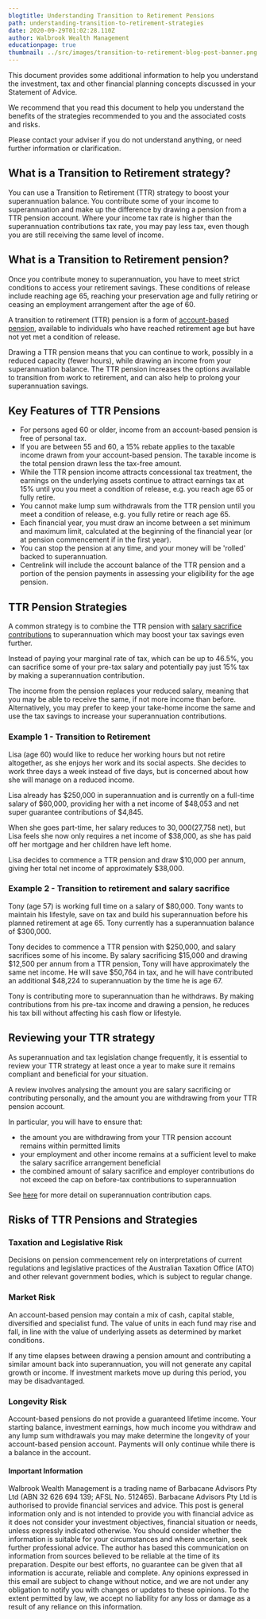 ```yaml
---
blogtitle: Understanding Transition to Retirement Pensions
path: understanding-transition-to-retirement-strategies
date: 2020-09-29T01:02:28.110Z
author: Walbrook Wealth Management
educationpage: true
thumbnail: ../src/images/transition-to-retirement-blog-post-banner.png
---
```

This document provides some additional information to help you understand the investment, tax and other financial planning concepts discussed in your Statement of Advice.

We recommend that you read this document to help you understand the benefits of the strategies recommended to you and the associated costs and risks.

Please contact your adviser if you do not understand anything, or need further information or clarification.

## What is a Transition to Retirement strategy?

You can use a Transition to Retirement (TTR) strategy to boost your superannuation balance. You contribute some of your income to superannuation and make up the difference by drawing a pension from a TTR pension account. Where your income tax rate is higher than the superannuation contributions tax rate, you may pay less tax, even though you are still receiving the same level of income.

## What is a Transition to Retirement pension?

Once you contribute money to superannuation, you have to meet strict conditions to access your retirement savings. These conditions of release include reaching age 65, reaching your preservation age and fully retiring or ceasing an employment arrangement after the age of 60.

A transition to retirement (TTR) pension is a form of [account-based pension](https://www.walbrook.com.au/education/account-based-pensions), available to individuals who have reached retirement age but have not yet met a condition of release.

Drawing a TTR pension means that you can continue to work, possibly in a reduced capacity (fewer hours), while drawing an income from your superannuation balance. The TTR pension increases the options available to transition from work to retirement, and can also help to prolong your superannuation savings.

## Key Features of TTR Pensions

* For persons aged 60 or older, income from an account-based pension is free of personal tax.
* If you are between 55 and 60, a 15% rebate applies to the taxable income drawn from your account-based pension. The taxable income is the total pension drawn less the tax-free amount.
* While the TTR pension income attracts concessional tax treatment, the earnings on the underlying assets continue to attract earnings tax at 15% until you you meet a condition of release, e.g. you reach age 65 or fully retire.
* You cannot make lump sum withdrawals from the TTR pension until you meet a condition of release, e.g. you fully retire or reach age 65.
* Each financial year, you must draw an income between a set minimum and maximum limit, calculated at the beginning of the financial year (or at pension commencement if in the first year).
* You can stop the pension at any time, and your money will be 'rolled' backed to superannuation.
* Centrelink will include the account balance of the TTR pension and a portion of the pension payments in assessing your eligibility for the age pension.

## TTR Pension Strategies

A common strategy is to combine the TTR pension with [salary sacrifice contributions](https://www.walbrook.com.au/education/contributions) to superannuation which may boost your tax savings even further.

Instead of paying your marginal rate of tax, which can be up to 46.5%, you can sacrifice some of your pre-tax salary and potentially pay just 15% tax by making a superannuation contribution.

The income from the pension replaces your reduced salary, meaning that you may be able to receive the same, if not more income than before. Alternatively, you may prefer to keep your take-home income the same and use the tax savings to increase your superannuation contributions.

### Example 1 - Transition to Retirement

Lisa (age 60) would like to reduce her working hours but not retire altogether, as she enjoys her work and its social aspects. She decides to work three days a week instead of five days, but is concerned about how she will manage on a reduced income.

Lisa already has $250,000 in superannuation and is currently on a full-time salary of $60,000, providing her with a net income of $48,053 and net super guarantee contributions of $4,845.

When she goes part-time, her salary reduces to $30,000 ($27,758 net), but Lisa feels she now only requires a net income of $38,000, as she has paid off her mortgage and her children have left home.

Lisa decides to commence a TTR pension and draw $10,000 per annum, giving her total net income of approximately $38,000.

### Example 2 - Transition to retirement and salary sacrifice

Tony (age 57) is working full time on a salary of $80,000. Tony wants to maintain his lifestyle, save on tax and build his superannuation before his planned retirement at age 65. Tony currently has a superannuation balance of $300,000.

Tony decides to commence a TTR pension with $250,000, and salary sacrifices some of his income. By salary sacrificing $15,000 and drawing $12,500 per annum from a TTR pension, Tony will have approximately the same net income. He will save $50,764 in tax, and he will have contributed an additional $48,224 to superannuation by the time he is age 67.

Tony is contributing more to superannuation than he withdraws. By making contributions from his pre-tax income and drawing a pension, he reduces his tax bill without affecting his cash flow or lifestyle.

## Reviewing your TTR strategy

As superannuation and tax legislation change frequently, it is essential to review your TTR strategy at least once a year to make sure it remains compliant and beneficial for your situation.

A review involves analysing the amount you are salary sacrificing or contributing personally, and the amount you are withdrawing from your TTR pension account.

In particular, you will have to ensure that:

* the amount you are withdrawing from your TTR pension account remains within permitted limits
* your employment and other income remains at a sufficient level to make the salary sacrifice arrangement beneficial
* the combined amount of salary sacrifice and employer contributions do not exceed the cap on before-tax contributions to superannuation

See [here](https://www.walbrook.com.au/education/contributions) for more detail on superannuation contribution caps.

## Risks of TTR Pensions and Strategies

### Taxation and Legislative Risk

Decisions on pension commencement rely on interpretations of current regulations and legislative practices of the Australian Taxation Office (ATO) and other relevant government bodies, which is subject to regular change.

### Market Risk

An account-based pension may contain a mix of cash, capital stable, diversified and specialist fund. The value of units in each fund may rise and fall, in line with the value of underlying assets as determined by market conditions.

If any time elapses between drawing a pension amount and contributing a similar amount back into superannuation, you will not generate any capital growth or income. If investment markets move up during this period, you may be disadvantaged.

### Longevity Risk

Account-based pensions do not provide a guaranteed lifetime income. Your starting balance, investment earnings, how much income you withdraw and any lump sum withdrawals you may make determine the longevity of your account-based pension account. Payments will only continue while there is a balance in the account.

#### Important Information

Walbrook Wealth Management is a trading name of Barbacane Advisors Pty Ltd (ABN 32 626 694 139; AFSL No. 512465). Barbacane Advisors Pty Ltd is authorised to provide financial services and advice. This post is general information only and is not intended to provide you with financial advice as it does not consider your investment objectives, financial situation or needs, unless expressly indicated otherwise. You should consider whether the information is suitable for your circumstances and where uncertain, seek further professional advice. The author has based this communication on information from sources believed to be reliable at the time of its preparation. Despite our best efforts, no guarantee can be given that all information is accurate, reliable and complete. Any opinions expressed in this email are subject to change without notice, and we are not under any obligation to notify you with changes or updates to these opinions. To the extent permitted by law, we accept no liability for any loss or damage as a result of any reliance on this information.